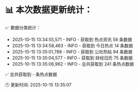 📊 本次数据更新统计：
==========================

📈 数据分类统计：
- 2025-10-15 13:34:55,571 - INFO - 获取到 热点资讯 58 条数据
- 2025-10-15 13:34:58,463 - INFO - 获取到 今日热点 14 条数据
- 2025-10-15 13:35:01,788 - INFO - 获取到 公社热帖 94 条数据
- 2025-10-15 13:35:04,577 - INFO - 获取到 财经日历 75 条数据
- 2025-10-15 13:35:06,962 - INFO - 总共获取到 241 条热点数据

✅ 总共获取到 - 条热点数据

🕐 更新时间: 2025-10-15 13:35:07

